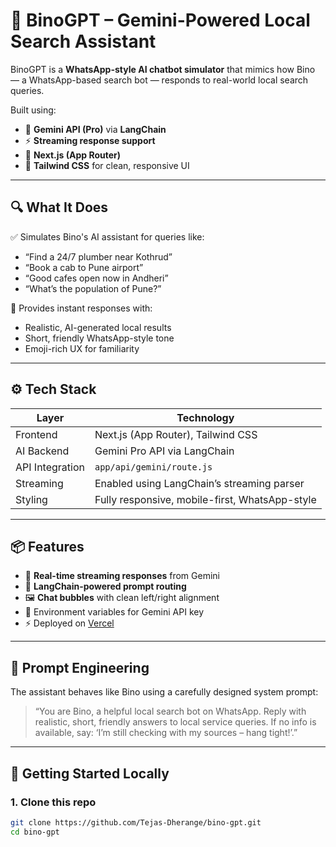 # 🤖 BinoGPT – Gemini-Powered Local Search Assistant

BinoGPT is a **WhatsApp-style AI chatbot simulator** that mimics how Bino — a WhatsApp-based search bot — responds to real-world local search queries.

Built using:
- 🧠 **Gemini API (Pro)** via **LangChain**
- ⚡️ **Streaming response support**
- 🧱 **Next.js (App Router)**
- 🎨 **Tailwind CSS** for clean, responsive UI



---

## 🔍 What It Does

✅ Simulates Bino's AI assistant for queries like:
- “Find a 24/7 plumber near Kothrud”
- “Book a cab to Pune airport”
- “Good cafes open now in Andheri”
- “What’s the population of Pune?”

💬 Provides instant responses with:
- Realistic, AI-generated local results
- Short, friendly WhatsApp-style tone
- Emoji-rich UX for familiarity

---

## ⚙️ Tech Stack

| Layer | Technology |
|-------|------------|
| Frontend | Next.js (App Router), Tailwind CSS |
| AI Backend | Gemini Pro API via LangChain |
| API Integration | `app/api/gemini/route.js` |
| Streaming | Enabled using LangChain’s streaming parser |
| Styling | Fully responsive, mobile-first, WhatsApp-style |

---

## 📦 Features

- 🔁 **Real-time streaming responses** from Gemini
- 🧠 **LangChain-powered prompt routing**
- 🖼️ **Chat bubbles** with clean left/right alignment
- 🔐 Environment variables for Gemini API key
- ⚡ Deployed on [Vercel](https://vercel.com/)

---

## 🧠 Prompt Engineering

The assistant behaves like Bino using a carefully designed system prompt:

> “You are Bino, a helpful local search bot on WhatsApp. Reply with realistic, short, friendly answers to local service queries. If no info is available, say: ‘I’m still checking with my sources – hang tight!’.”

---

## 🚀 Getting Started Locally

### 1. Clone this repo
```bash
git clone https://github.com/Tejas-Dherange/bino-gpt.git
cd bino-gpt
